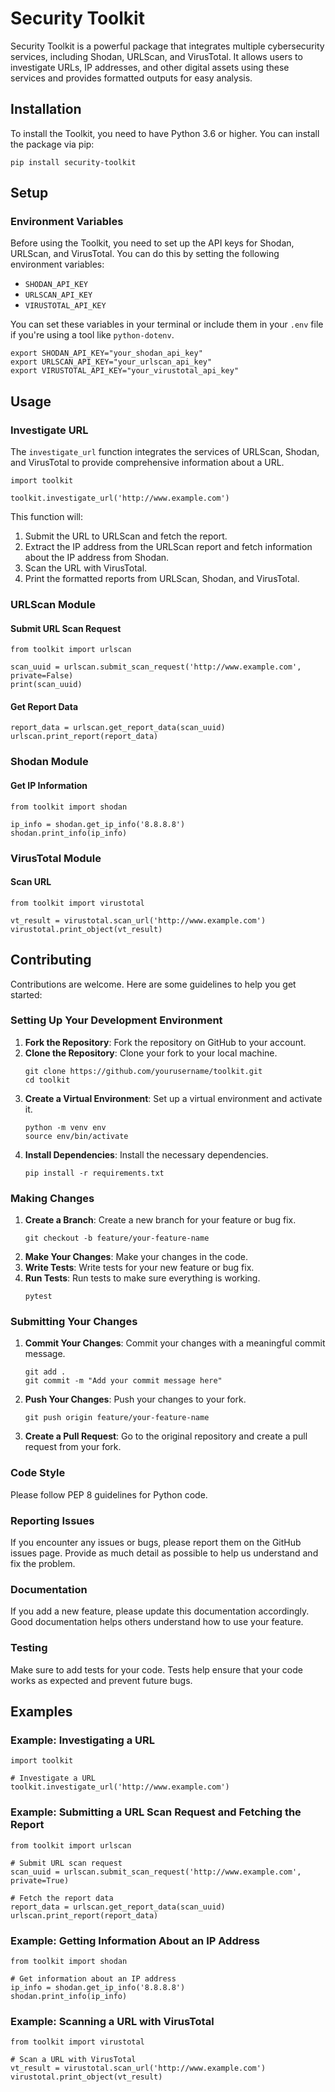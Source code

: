 # Security Toolkit

Security Toolkit is a powerful package that integrates multiple cybersecurity services, including Shodan, URLScan, and VirusTotal. It allows users to investigate URLs, IP addresses, and other digital assets using these services and provides formatted outputs for easy analysis.

## Installation

To install the Toolkit, you need to have Python 3.6 or higher. You can install the package via pip:

```
pip install security-toolkit
```

## Setup

### Environment Variables

Before using the Toolkit, you need to set up the API keys for Shodan, URLScan, and VirusTotal. You can do this by setting the following environment variables:

- `SHODAN_API_KEY`
- `URLSCAN_API_KEY`
- `VIRUSTOTAL_API_KEY`

You can set these variables in your terminal or include them in your `.env` file if you're using a tool like `python-dotenv`.

```
export SHODAN_API_KEY="your_shodan_api_key"
export URLSCAN_API_KEY="your_urlscan_api_key"
export VIRUSTOTAL_API_KEY="your_virustotal_api_key"
```

## Usage

### Investigate URL

The `investigate_url` function integrates the services of URLScan, Shodan, and VirusTotal to provide comprehensive information about a URL.

```
import toolkit

toolkit.investigate_url('http://www.example.com')
```

This function will:
1. Submit the URL to URLScan and fetch the report.
2. Extract the IP address from the URLScan report and fetch information about the IP address from Shodan.
3. Scan the URL with VirusTotal.
4. Print the formatted reports from URLScan, Shodan, and VirusTotal.

### URLScan Module

#### Submit URL Scan Request

```
from toolkit import urlscan

scan_uuid = urlscan.submit_scan_request('http://www.example.com', private=False)
print(scan_uuid)
```

#### Get Report Data

```
report_data = urlscan.get_report_data(scan_uuid)
urlscan.print_report(report_data)
```

### Shodan Module

#### Get IP Information

```
from toolkit import shodan

ip_info = shodan.get_ip_info('8.8.8.8')
shodan.print_info(ip_info)
```

### VirusTotal Module

#### Scan URL

```
from toolkit import virustotal

vt_result = virustotal.scan_url('http://www.example.com')
virustotal.print_object(vt_result)
```

## Contributing

Contributions are welcome. Here are some guidelines to help you get started:

### Setting Up Your Development Environment

1. **Fork the Repository**: Fork the repository on GitHub to your account.
2. **Clone the Repository**: Clone your fork to your local machine.
   ```
   git clone https://github.com/yourusername/toolkit.git
   cd toolkit
   ```
3. **Create a Virtual Environment**: Set up a virtual environment and activate it.
   ```
   python -m venv env
   source env/bin/activate
   ```
4. **Install Dependencies**: Install the necessary dependencies.
   ```
   pip install -r requirements.txt
   ```

### Making Changes

1. **Create a Branch**: Create a new branch for your feature or bug fix.
   ```
   git checkout -b feature/your-feature-name
   ```
2. **Make Your Changes**: Make your changes in the code.
3. **Write Tests**: Write tests for your new feature or bug fix.
4. **Run Tests**: Run tests to make sure everything is working.
   ```
   pytest
   ```

### Submitting Your Changes

1. **Commit Your Changes**: Commit your changes with a meaningful commit message.
   ```
   git add .
   git commit -m "Add your commit message here"
   ```
2. **Push Your Changes**: Push your changes to your fork.
   ```
   git push origin feature/your-feature-name
   ```
3. **Create a Pull Request**: Go to the original repository and create a pull request from your fork.

### Code Style

Please follow PEP 8 guidelines for Python code.

### Reporting Issues

If you encounter any issues or bugs, please report them on the GitHub issues page. Provide as much detail as possible to help us understand and fix the problem.

### Documentation

If you add a new feature, please update this documentation accordingly. Good documentation helps others understand how to use your feature.

### Testing

Make sure to add tests for your code. Tests help ensure that your code works as expected and prevent future bugs.

## Examples

### Example: Investigating a URL

```
import toolkit

# Investigate a URL
toolkit.investigate_url('http://www.example.com')
```

### Example: Submitting a URL Scan Request and Fetching the Report

```
from toolkit import urlscan

# Submit URL scan request
scan_uuid = urlscan.submit_scan_request('http://www.example.com', private=True)

# Fetch the report data
report_data = urlscan.get_report_data(scan_uuid)
urlscan.print_report(report_data)
```

### Example: Getting Information About an IP Address

```
from toolkit import shodan

# Get information about an IP address
ip_info = shodan.get_ip_info('8.8.8.8')
shodan.print_info(ip_info)
```

### Example: Scanning a URL with VirusTotal

```
from toolkit import virustotal

# Scan a URL with VirusTotal
vt_result = virustotal.scan_url('http://www.example.com')
virustotal.print_object(vt_result)
```
